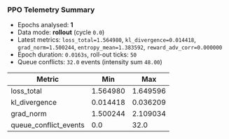 ### PPO Telemetry Summary

- Epochs analysed: **1**
- Data mode: **rollout** (cycle `0.0`)
- Latest metrics: `loss_total=1.564980`, `kl_divergence=0.014418`, `grad_norm=1.500244`, `entropy_mean=1.383592`, `reward_adv_corr=0.000000`
- Epoch duration: `0.0163s`, roll-out ticks: `50`
- Queue conflicts: `32.0` events (intensity sum `48.00`)

| Metric | Min | Max |
| --- | --- | --- |
| loss_total | 1.564980 | 1.649596 |
| kl_divergence | 0.014418 | 0.036209 |
| grad_norm | 1.500244 | 2.109034 |
| queue_conflict_events | 0.0 | 32.0 |

